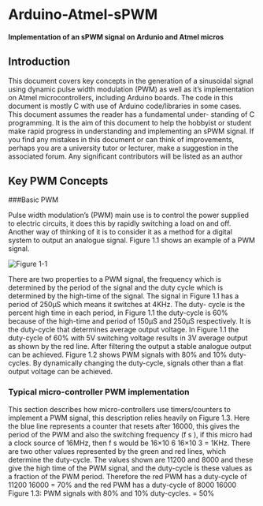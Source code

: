 # Arduino-Atmel-sPWM

#### Implementation of an sPWM signal on Ardunio and Atmel micros

## Introduction

This document covers key concepts in the generation of a sinusoidal signal using dynamic
pulse width modulation (PWM) as well as it’s implementation on Atmel microcontrollers,
including Arduino boards. The code in this document is mostly C with use of Arduino
code/libraries in some cases. This document assumes the reader has a fundamental under-
standing of C programming.
It is the aim of this document to help the hobbyist or student make rapid progress
in understanding and implementing an sPWM signal. If you find any mistakes in this
document or can think of improvements, perhaps you are a university tutor or lecturer,
make a suggestion in the associated forum. Any significant contributors will be listed as an
author

## Key PWM Concepts
###Basic PWM

Pulse width modulation’s (PWM) main use is to control the power supplied to electric
circuits, it does this by rapidly switching a load on and off. Another way of thinking of it
is to consider it as a method for a digital system to output an analogue signal. Figure 1.1
shows an example of a PWM signal.

![Figure 1-1](https://github.com/Terbytes/Arduino-Atmel-sPWM/blob/master/im/PWMsin_1.png?raw=true)

There are two properties to a PWM signal, the frequency which is determined by the
period of the signal and the duty cycle which is determined by the high-time of the signal.
The signal in Figure 1.1 has a period of 250μS which means it switches at 4KHz. The duty-
cycle is the percent high time in each period, in Figure 1.1 the duty-cycle is 60% because
of the high-time and period of 150μS and 250μS respectively. It is the duty-cycle that
determines average output voltage. In Figure 1.1 the duty-cycle of 60% with 5V switching
voltage results in 3V average output as shown by the red line. After filtering the output a
stable analogue output can be achieved. Figure 1.2 shows PWM signals with 80% and 10%
duty-cycles.
By dynamically changing the duty-cycle, signals other than a flat output voltage can
be achieved.

### Typical micro-controller PWM implementation

This section describes how micro-controllers use timers/counters to implement a PWM
signal, this description relies heavily on Figure 1.3. Here the blue line represents a counter
that resets after 16000, this gives the period of the PWM and also the switching frequency
(f s ), if this micro had a clock source of 16MHz, then f s would be
16×10 6
16×10 3
= 1KHz. There are
two other values represented by the green and red lines, which determine the duty-cycle.
The values shown are 11200 and 8000 and these give the high time of the PWM signal, and
the duty-cycle is these values as a fraction of the PWM period. Therefore the red PWM
has a duty-cycle of
11200
16000
= 70% and the red PWM has a duty-cycle of
8000
16000
Figure 1.3: PWM signals with 80% and 10% duty-cycles.
= 50%